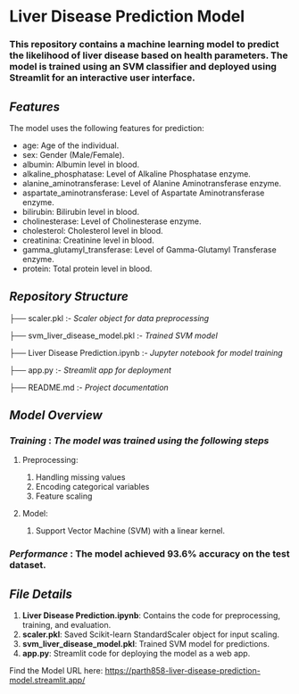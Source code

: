
# Liver Disease Prediction Model
### This repository contains a machine learning model to predict the likelihood of liver disease based on health parameters. The model is trained using an SVM classifier and deployed using Streamlit for an interactive user interface.

## *Features*

The model uses the following features for prediction:

* age: Age of the individual.
* sex: Gender (Male/Female).
* albumin: Albumin level in blood.
* alkaline_phosphatase: Level of Alkaline Phosphatase enzyme.
* alanine_aminotransferase: Level of Alanine Aminotransferase enzyme.
* aspartate_aminotransferase: Level of Aspartate Aminotransferase enzyme.
* bilirubin: Bilirubin level in blood.
* cholinesterase: Level of Cholinesterase enzyme.
* cholesterol: Cholesterol level in blood.
* creatinina: Creatinine level in blood.
* gamma_glutamyl_transferase: Level of Gamma-Glutamyl Transferase enzyme.
* protein: Total protein level in blood.
 
## *Repository Structure*

├── scaler.pkl                     :- _Scaler object for data preprocessing_

├── svm_liver_disease_model.pkl    :- _Trained SVM model_

├── Liver Disease Prediction.ipynb :- _Jupyter notebook for model training_

├── app.py                         :- _Streamlit app for deployment_

├── README.md                      :- _Project documentation_


## *Model Overview*

### *Training* : *The model was trained using the following steps*

1. Preprocessing:
    
    1. Handling missing values
    2. Encoding categorical variables
    3. Feature scaling

2. Model:

    1. Support Vector Machine (SVM) with a linear kernel.  
    
### *Performance* : The model achieved 93.6% accuracy on the test dataset.


## *File Details*

1. **Liver Disease Prediction.ipynb**: Contains the code for preprocessing, training, and evaluation.
2. **scaler.pkl**: Saved Scikit-learn StandardScaler object for input scaling.
3. **svm_liver_disease_model.pkl**: Trained SVM model for predictions.
4. **app.py**: Streamlit code for deploying the model as a web app.

Find the Model URL here: https://parth858-liver-disease-prediction-model.streamlit.app/





